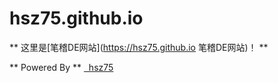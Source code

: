 ﻿# hsz75.github.io
 ** 这里是[笔稽DE网站](https://hsz75.github.io 笔稽DE网站)！ **

** Powered&nbsp;By ** <a  href="https://hsz75.github.io" title="笔稽DE网站"> &nbsp; hsz75</a>

